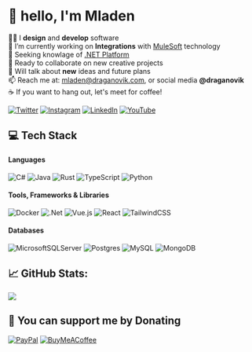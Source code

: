 # 👋 hello, I'm Mladen

👨‍💻 I **design** and **develop** software<br>🔭 I’m currently working on **Integrations** with [MuleSoft](https://www.mulesoft.com) technology<br>🌱 Seeking knowlage of [.NET Platform](https://dotnet.microsoft.com)<br>🤝 Ready to collaborate on new creative projects <!-- - 🤔 I’m looking for help with building a [Day32](https://github.com/draganovik/Day32) platform --><br>💬 Will talk about **new** ideas and future plans<br>📫 Reach me at: mladen@draganovik.com, or social media **@draganovik**<br>☕️ If you want to hang out, let's meet for coffee!

[![Twitter](https://img.shields.io/badge/Twitter-1DA1F2?style=for-the-badge&logo=twitter&logoColor=white)](https://twitter.com/draganovik) [![Instagram](https://img.shields.io/badge/Instagram-E4405F?style=for-the-badge&logo=instagram&logoColor=white)](https://instagram.com/draganovik) [![LinkedIn](https://img.shields.io/badge/LinkedIn-0077B5?style=for-the-badge&logo=linkedin&logoColor=white)](https://linkedin.com/in/draganovik) [![YouTube](https://img.shields.io/badge/YouTube-FF0000?style=for-the-badge&logo=youtube&logoColor=white)](https://youtube.com/@draganovik)

## 💻 Tech Stack

#### Languages

![C#](https://img.shields.io/badge/c%23-%23239120.svg?style=for-the-badge&logo=c-sharp&logoColor=white) ![Java](https://img.shields.io/badge/java-%23ED8B00.svg?style=for-the-badge&logo=java&logoColor=white) ![Rust](https://img.shields.io/badge/rust-%23000000.svg?style=for-the-badge&logo=rust&logoColor=white) ![TypeScript](https://img.shields.io/badge/typescript-%23007ACC.svg?style=for-the-badge&logo=typescript&logoColor=white) ![Python](https://img.shields.io/badge/python-3670A0?style=for-the-badge&logo=python&logoColor=ffdd54)

#### Tools, Frameworks & Libraries

![Docker](https://img.shields.io/badge/docker-%230db7ed.svg?style=for-the-badge&logo=docker&logoColor=white) ![.Net](https://img.shields.io/badge/.NET-5C2D91?style=for-the-badge&logo=.net&logoColor=white) ![Vue.js](https://img.shields.io/badge/vuejs-%2335495e.svg?style=for-the-badge&logo=vuedotjs&logoColor=%234FC08D) ![React](https://img.shields.io/badge/react-%2320232a.svg?style=for-the-badge&logo=react&logoColor=%2361DAFB) ![TailwindCSS](https://img.shields.io/badge/tailwindcss-%2338B2AC.svg?style=for-the-badge&logo=tailwind-css&logoColor=white)

#### Databases

![MicrosoftSQLServer](https://img.shields.io/badge/Microsoft%20SQL%20Sever-CC2927?style=for-the-badge&logo=microsoft%20sql%20server&logoColor=white) ![Postgres](https://img.shields.io/badge/postgres-%23316192.svg?style=for-the-badge&logo=postgresql&logoColor=white) ![MySQL](https://img.shields.io/badge/mysql-%2300f.svg?style=for-the-badge&logo=mysql&logoColor=white) ![MongoDB](https://img.shields.io/badge/MongoDB-%234ea94b.svg?style=for-the-badge&logo=mongodb&logoColor=white)

## 📈 GitHub Stats:

![](https://github-readme-stats.vercel.app/api/top-langs/?username=draganovik&theme=cobalt&hide_border=true&include_all_commits=true&count_private=true&layout=compact&hide=HTML,Dart)

## 💸 You can support me by Donating

[![PayPal](https://img.shields.io/badge/PayPal-00457C?style=for-the-badge&logo=paypal&logoColor=white)](https://paypal.me/draganovik)
[![BuyMeACoffee](https://img.shields.io/badge/Buy%20Me%20a%20Coffee-ffdd00?style=for-the-badge&logo=buy-me-a-coffee&logoColor=black)](https://buymeacoffee.com/draganovik)

<!-- [![Patreon](https://img.shields.io/badge/Patreon-F96854?style=for-the-badge&logo=patreon&logoColor=white)](https://patreon.com/draganovik) -->

<!-- Proudly created with GPRM ( https://gprm.itsvg.in ) -->
